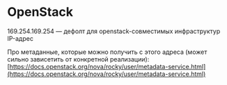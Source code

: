 # OpenStack

169.254.169.254 — дефолт для openstack-совместимых инфраструктур IP-адрес

Про метаданные, которые можно получить с этого адреса (может сильно зависетить от конкретной реализации): [https://docs.openstack.org/nova/rocky/user/metadata-service.html](https://docs.openstack.org/nova/rocky/user/metadata-service.html)
